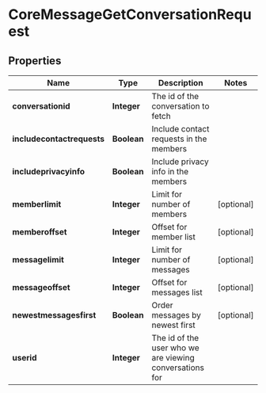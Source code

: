 

# CoreMessageGetConversationRequest


## Properties

| Name | Type | Description | Notes |
|------------ | ------------- | ------------- | -------------|
|**conversationid** | **Integer** | The id of the conversation to fetch |  |
|**includecontactrequests** | **Boolean** | Include contact requests in the members |  |
|**includeprivacyinfo** | **Boolean** | Include privacy info in the members |  |
|**memberlimit** | **Integer** | Limit for number of members |  [optional] |
|**memberoffset** | **Integer** | Offset for member list |  [optional] |
|**messagelimit** | **Integer** | Limit for number of messages |  [optional] |
|**messageoffset** | **Integer** | Offset for messages list |  [optional] |
|**newestmessagesfirst** | **Boolean** | Order messages by newest first |  [optional] |
|**userid** | **Integer** | The id of the user who we are viewing conversations for |  |



